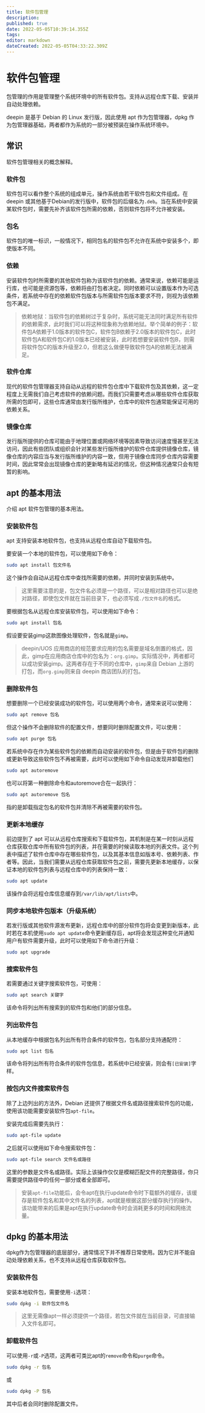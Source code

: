 ```yaml
---
title: 软件包管理
description: 
published: true
date: 2022-05-05T10:39:14.355Z
tags: 
editor: markdown
dateCreated: 2022-05-05T04:33:22.309Z
---
```


# 软件包管理

包管理的作用是管理整个系统环境中的所有软件包。支持从远程仓库下载、安装并自动处理依赖。

deepin 是基于 Debian 的 Linux 发行版，因此使用 apt 作为包管理器，dpkg 作为包管理器基础，两者都作为系统的一部分被预装在操作系统环境中。

## 常识

软件包管理相关的概念解释。

### 软件包

软件包可以看作整个系统的组成单元，操作系统由若干软件包和文件组成。在 deepin 或其他基于Debian的发行版中，软件包的后缀名为`.deb`。当在系统中安装某软件包时，需要先补齐该软件包所需的依赖，否则软件包将不允许被安装。

### 包名

软件包的唯一标识，一般情况下，相同包名的软件包不允许在系统中安装多个，即使版本不同。

### 依赖

安装软件包时所需要的其他软件包称为该软件包的依赖。通常来说，依赖可能是运行库，也可能是资源包等，依赖将由打包者决定。同时依赖可以设置版本作为可选条件，若系统中存在的依赖软件包版本与所需软件包版本要求不符，则视为该依赖包不满足。

> 依赖地狱：当软件包的依赖树过于复杂时，系统可能无法同时满足所有软件的依赖需求，此时我们可以将这种现象称为依赖地狱。举个简单的例子：软件包A依赖于1.0版本的软件包C，软件包B依赖于2.0版本的软件包C，此时软件包A和软件包C的1.0版本已经被安装，此时若想要安装软件包B，则需将软件包C的版本升级至2.0，但若这么做便导致软件包A的依赖无法被满足。

### 软件仓库

现代的软件包管理器支持自动从远程的软件包仓库中下载软件包及其依赖，这一定程度上无需我们自己考虑软件的依赖问题。而我们只需要考虑从哪些软件仓库获取所需的包即可，这些仓库通常由发行版所维护，仓库中的软件包通常能保证可用的依赖关系。

### 镜像仓库

发行版所提供的仓库可能由于地理位置或网络环境等因素导致访问速度慢甚至无法访问，因此有些团队或组织会针对某些发行版所维护的软件仓库提供镜像仓库，镜像仓库的内容应当与发行版所维护的内容一致，但用于镜像仓库同步仓库内容需要时间，因此常常会出现镜像仓库的更新略有延迟的情况，但这种情况通常只会有短暂的影响。

## apt 的基本用法

介绍 apt 软件包管理的基本用法。

### 安装软件包

apt 支持安装本地软件包，也支持从远程仓库自动下载软件包。

要安装一个本地的软件包，可以使用如下命令：

```bash
sudo apt install 包文件名
```

这个操作会自动从远程仓库中查找所需要的依赖，并同时安装到系统中。

> 这里需要注意的是，包文件名必须是一个路径，可以是相对路径也可以是绝对路径，即使包文件就在当前目录下，也必须写成`./包文件名`的格式。

要根据包名从远程仓库安装软件包，可以使用如下命令：

```bash
sudo apt install 包名
```

假设要安装gimp这款图像处理软件，包名就是`gimp`。

> deepin/UOS 应用商店的规范要求应用的包名需要是域名倒置的格式，因此，gimp在应用商店仓库中的包名为：`org.gimp`。实际情况中，两者都可以成功安装gimp。这两者存在于不同的仓库中，`gimp`来自 Debian 上游的打包，而`org.gimp`则来自 deepin 商店团队的打包。

### 删除软件包

想要删除一个已经安装成功的软件包，可以使用两个命令，通常来说可以使用：

```bash
sudo apt remove 包名
```

但这个操作不会删除软件的配置文件，想要同时删除配置文件，可以使用：

```bash
sudo apt purge 包名
```

若系统中存在作为某些软件包的依赖而自动安装的软件包，但是由于软件包的删除或更新导致这些软件包不再被需要，此时可以使用如下命令自动发现并卸载他们

```bash
sudo apt autoremove
```

也可以将第一种删除命令和autoremove合在一起执行：

```bash
sudo apt autoremove 包名
```

指的是卸载指定包名的软件包并清除不再被需要的软件包。

### 更新本地缓存

前边提到了 apt 可以从远程仓库搜索和下载软件包，其机制是在某一时刻从远程仓库获取仓库中所有软件包的列表，并在需要的时候读取本地的列表文件。这个列表中描述了软件仓库中存在哪些软件包，以及其基本信息如版本号、依赖列表、作者等。因此，当我们需要从远程仓库获取软件包之前，需要先更新本地缓存，以保证本地的软件包列表与远程仓库中的列表保持一致：

```bash
sudo apt update
```

该操作会将远程仓库信息缓存到`/var/lib/apt/lists`中。

### 同步本地软件包版本（升级系统）

若发行版或其他软件源发布更新，远程仓库中的部分软件包将会变更到新版本，此时若在本机使用`sudo apt update`命令更新缓存后，apt将会发现这种变化并通知用户有软件需要升级，此时可以使用如下命令进行升级：

```bash
sudo apt upgrade
```

### 搜索软件包

若需要通过关键字搜索软件包，可使用：

```bash
sudo apt search 关键字
```

该命令将列出所有搜索到的软件包和他们的部分信息。

### 列出软件包

从本地缓存中根据包名列出所有符合条件的软件包，包名部分支持通配符：

```bash
sudo apt list 包名
```

该命令将列出所有符合条件的软件包信息，若系统中已经安装，则会有`[已安装]`字样。

### 按包内文件搜索软件包

除了上边列出的方法外，Debian 还提供了根据文件名或路径搜索软件包的功能，使用该功能需要安装软件包`apt-file`。

安装完成后需要先执行：

```bash
sudo apt-file update
```

之后就可以使用如下命令搜索软件包：

```bash
sudo apt-file search 文件名或路径
```

这里的参数是文件名或路径。实际上该操作仅仅是模糊匹配文件的完整路径，你只需要提供路径中的任何一部分或者全部即可。

> 安装`apt-file`功能后，会令apt在执行update命令时下载额外的缓存，该缓存是软件包名和其中文件名的列表，apt就是根据这部分缓存执行的操作。该功能带来的后果是apt在执行update命令时会消耗更多的时间和网络流量。


## dpkg 的基本用法

dpkg作为包管理器的底层部分，通常情况下并不推荐日常使用。因为它并不能自动处理依赖关系，也不支持从远程仓库获取软件包。

### 安装软件包

安装本地软件包，需要使用`-i`选项：

```bash
sudo dpkg -i 软件包文件名
```

> 这里无需像apt一样必须提供一个路径，若包文件就在当前目录，可直接输入文件名即可。

### 卸载软件包

可以使用`-r`或`-P`选项，这两者可类比apt的`remove`命令和`purge`命令。

```bash
sudo dpkg -r 包名
```

或

```bash
sudo dpkg -P 包名
```

其中后者会同时删除配置文件。

















